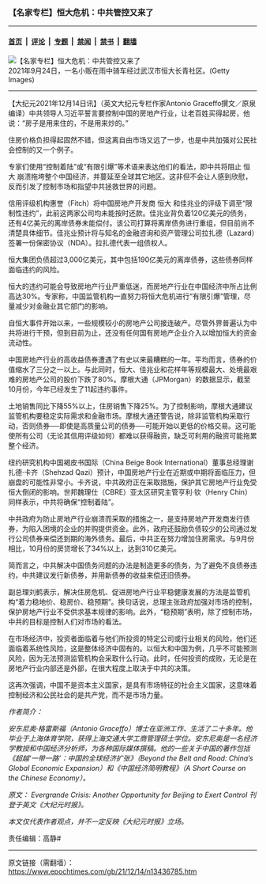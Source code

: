 ### 【名家专栏】恒大危机：中共管控又来了

---

#### [首页](../../../..?n13436785) &nbsp;|&nbsp; [评论](../../../../../epoch-comment?n13436785) &nbsp;|&nbsp; [专题](../../../../../epoch-special?n13436785) &nbsp;|&nbsp; [禁闻](../../../../../epoch-news?n13436785) &nbsp;|&nbsp; [禁书](../../../../../books?n13436785) &nbsp;|&nbsp; [翻墙](https://github.com/gfw-breaker/nogfw/blob/master/README.md?n13436785)


<div><img alt="【名家专栏】恒大危机：中共管控又来了" class="attachment-djy_600_400 size-djy_600_400 wp-post-image" src="https://i.epochtimes.com/assets/uploads/2021/12/id13436797-GettyImages-1342296653-1200x800-1200x800-600x400.jpg"/>
<div class="caption">
 2021年9月24日，一名小贩在雨中骑车经过武汉市恒大长青社区。(Getty Images)
</div></div><hr/><div class="post_content" id="artbody" itemprop="articleBody">
 <!-- article content begin -->
 <p>
  【大纪元2021年12月14日讯】（英文大纪元专栏作家Antonio Graceffo撰文／原泉编译）中共领导人习近平誓言要控制中国的房地产行业，让老百姓买得起房，他说：“房子是用来住的，不是用来炒的。”
 </p>
 <p>
  住房价格负担得起固然不错，但这离自由市场又远了一步，也是中共加强对公民社会控制的又一个例子。
 </p>
 <p>
  专家们使用“控制着陆”或“有限引爆”等术语来表达他们的看法，即中共将阻止
  <ok href="https://www.epochtimes.com/gb/tag/%E6%81%92%E5%A4%A7.html">
   恒大
  </ok>
  崩溃拖垮整个中国经济，并蔓延至全球其它地区。这非但不会让人感到欣慰，反而引发了控制市场和指望中共拯救世界的问题。
 </p>
 <p>
  信用评级机构惠誉（Fitch）将中国房地产开发商
  <ok href="https://www.epochtimes.com/gb/tag/%E6%81%92%E5%A4%A7.html">
   恒大
  </ok>
  和佳兆业的评级下调至“限制性违约”，此前这两家公司均未能按时还款。佳兆业背负着120亿美元的债务，还有4亿美元的离岸债券未能偿付。该公司打算将离岸债务进行重组，但目前尚不清楚具体细节。佳兆业预计将与知名的金融咨询和资产管理公司拉扎德（Lazard）签署一份保密协议（NDA）。拉扎德代表一组债权人。
 </p>
 <p>
  恒大集团负债超过3,000亿美元，其中包括190亿美元的离岸债券，这些债券同样面临违约的风险。
 </p>
 <p>
  恒大的违约可能会导致房地产行业严重低迷，而房地产行业在中国经济中所占比例高达30%。专家称，中国监管机构一直努力将恒大危机进行“有限引爆”管理，尽量减少对金融业其它部门的影响。
 </p>
 <p>
  自恒大事件开始以来，一些规模较小的房地产公司接连破产。尽管外界普遍认为中共将进行干预，但到目前为止，还没有任何国有房地产企业介入以增加恒大的资金流动性。
 </p>
 <p>
  中国房地产行业的高收益债券遭遇了有史以来最糟糕的一年。平均而言，债券的价值缩水了三分之一以上。与此同时，恒大、佳兆业和花样年等规模最大、处境最艰难的房地产公司的股价下跌了80%。摩根大通（JPMorgan）的数据显示，截至10月份，今年已经发生了11起违约事件。
 </p>
 <p>
  土地销售同比下降55%以上，住房销售下降25%。为了控制影响，摩根大通建议监管机构要稳定实际需求和金融市场。摩根大通还警告说，除非监管机构采取行动，否则债券──即使是高质量公司的债券──可能开始以更低的价格交易。这可能使所有公司（无论其信用评级如何）都难以获得融资，缺乏可利用的融资可能拖累整个经济。
 </p>
 <p>
  纽约研究机构中国褐皮书国际（China Beige Book International）董事总经理谢扎德‧卡齐（Shehzad Qazi）预计，中国房地产行业在近期或中期将面临压力，但崩盘的可能性非常小。卡齐说，中共政府正在采取措施，保护其它房地产行业免受恒大倒闭的影响。世邦魏理仕（CBRE）亚太区研究主管亨利‧钦（Henry Chin）同样表示，中共将确保“控制着陆”。
 </p>
 <p>
  中共政府为防止房地产行业崩溃而采取的措施之一，是支持房地产开发商发行债券，为陷入困境的企业的并购提供资金。此外，政府还鼓励负债较少的公司通过发行公司债券来偿还到期的海外债务。最后，中共正在努力增加住房需求。与9月份相比，10月份的房贷增长了34%以上，达到310亿美元。
 </p>
 <p>
  简而言之，中共解决中国债务问题的办法是制造更多的债务，为了避免不良债券违约，中共建议发行新债券，并用新债券的收益来偿还旧债券。
 </p>
 <p>
  副总理刘鹤表示，解决住房危机、促进房地产行业平稳健康发展的方法是监管机构“着力稳地价、稳房价、稳预期”。换句话说，总理主张政府加强对市场的控制，保护房地产行业不受供求基本规律的影响。此外，“稳预期”表明，除了控制市场，中共的目标是控制人们对市场的看法。
 </p>
 <p>
  在市场经济中，投资者面临着与他们所投资的特定公司或行业相关的风险，他们还面临着系统性风险，这是整体经济中固有的。以恒大和中国为例，几乎不可能预测风险，因为无法预测监管机构会采取什么行动。此时，任何投资的成败，无论是在房地产行业内部还是外部，在很大程度上取决于中共的决策。
 </p>
 <p>
  这再次强调，中国不是资本主义国家，是具有市场特征的社会主义国家，这意味着控制经济和公民社会的是共产党，而不是市场力量。
 </p>
 <p>
  <em>
   作者简介：
  </em>
 </p>
 <p>
  <em>
   安东尼奥‧格雷斯福（Antonio Graceffo）博士在亚洲工作、生活了二十多年。他毕业于上海体育学院，获得上海交通大学工商管理硕士学位。安东尼奥是一名经济学教授和中国经济分析师，为各种国际媒体撰稿。他的一些关于中国的著作包括《超越‘一带一路’：中国的全球经济扩张》（Beyond the Belt and Road: China’s Global Economic Expansion）和《中国经济简明教程》（A Short Course on the Chinese Economy）。
  </em>
 </p>
 <p>
  <em>
   原文：
   <ok href="https://www.theepochtimes.com/evergrande-crisis-another-opportunity-for-beijing-to-exert-control_4151176.html">
    Evergrande Crisis: Another Opportunity for Beijing to Exert Control
   </ok>
   刊登于英文《大纪元时报》。
  </em>
 </p>
 <p>
  <em>
   本文仅代表作者观点，并不一定反映《大纪元时报》立场。
  </em>
 </p>
 <p>
  责任编辑：高静#
 </p>
 <!-- article content end -->
 <div id="below_article_ad">
 </div>
</div>


---

原文链接（需翻墙）：https://www.epochtimes.com/gb/21/12/14/n13436785.htm